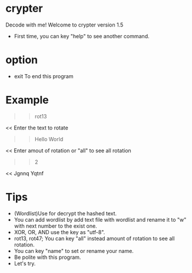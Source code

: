 # crypter
Decode with me!
Welcome to crypter version 1.5

- First time, you can key "help" to see another command.

# option



- exit       To end this program

# Example

>> rot13

<< Enter the text to rotate

>> Hello World

<< Enter amout of rotation or "all" to see all rotation

>> 2

<< Jgnnq Yqtnf

# Tips
- (Wordlist)Use for decrypt the hashed text.
- You can add wordlist by add text file with wordlist and rename it to "w" with next number to the exist one.
- XOR, OR, AND use the key as "utf-8".
- rot13, rot47; You can key "all" instead amount of rotation to see all rotation.
- You can key "name" to set or rename your name.
- Be polite with this program.
- Let's try.
